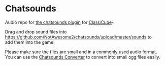 # Chatsounds

Audio repo for [the chatsounds plugin](https://github.com/SpiralP/rust-classicube-chatsounds-plugin) for [ClassiCube](https://www.classicube.net/)~

Drag and drop sound files into https://github.com/NotAwesome2/chatsounds/upload/master/sounds to add them into the game!

Please make sure the files are small and in a commonly used audio format.  
You can use the [Chatsounds Converter](https://carbonated-three-daphne.glitch.me/) to convert into small ogg files easily.
